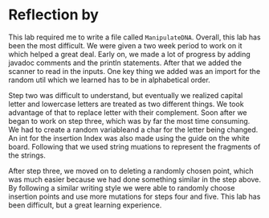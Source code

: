 # Reflection by

This lab required me to write a file called `ManipulateDNA`. Overall, this lab
has been the most difficult. We were given a two week period to work on it
which helped a great deal. Early on, we made a lot of progress by adding
javadoc comments and the println statements. After that we added the scanner to
read in the inputs. One key thing we added was an import for the random util
which we learned has to be in alphabetical order.

Step two was difficult to understand, but eventually we realized capital letter
and lowercase letters are treated as two different things. We took advantage of
that to replace letter with their complement. Soon after we began to work on
step three, which was by far the most time consuming. We had to create a random
variableand a char for the letter being changed. An int for the insertion Index
was also made using the guide on the white board. Following that we used string
muations to represent the fragments of the strings.

After step three, we moved on to deleting a randomly chosen point, which was
much easier because we had done something similar in the step above. By
following a similar writing style we were able to randomly choose insertion
points and use more mutations for steps four and five. This lab has been
difficult, but a great learning experience.
